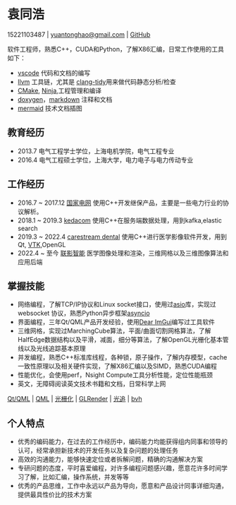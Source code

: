 # 袁同浩

15221103487  |  [yuantonghao@gmail.com](mailto:yuantonghao@gmail.com) | [GitHub](https://github.com/maidamai0)

软件工程师，熟悉C++，CUDA和Python，了解X86汇编，日常工作使用的工具如下：

* [vscode](https://code.visualstudio.com/) 代码和文档的编写
* [llvm](https://llvm.org/) 工具链，尤其是 [clang-tidy](https://clang.llvm.org/extra/clang-tidy/)用来做代码静态分析/检查
* [CMake](https://cmake.org/), [Ninja](https://ninja-build.org/),工程管理和编译
* [doxygen](https://www.doxygen.nl/index.html)，[markdown](https://www.markdownguide.org/) 注释和文档
* [mermaid](https://mermaid.js.org/intro/) 技术文档插图

## 教育经历

* 2013.7 电气工程学士学位，上海电机学院，电气工程专业
* 2016.4 电气工程硕士学位，上海大学，电力电子与电力传动专业

## 工作经历

* 2016.7 ~ 2017.12 [国家电网](http://www.sgcc.com.cn/) 使用C++开发继保产品，主要是一些电力行业的协议解析。
* 2018.1 ~ 2019.3 [kedacom](https://www.kedacom.com/cn/) 使用C++在服务端数据处理，用到kafka,elastic search
* 2019.3 ~ 2022.4 [carestream dental](https://www.carestreamdental.com/en-us) 使用C++进行医学影像软件开发，用到Qt, [VTK](https://vtk.org/),OpenGL
* 2022.4 ~ 至今 [联影智能](https://www.uii-ai.com/) 医学图像处理和渲染，三维网格以及三维图像算法和应用后端

## 掌握技能

* 网络编程，了解TCP/IP协议和Linux socket接口，使用过[asio](https://think-async.com/Asio/)库，实现过 websocket 协议，熟悉Python异步框架[asyncio](https://docs.python.org/3/library/asyncio.html)
* 界面编程，三年Qt/QML产品开发经验，使用[Dear ImGui](https://github.com/ocornut/imgui)编写过工具软件
* 三维网格，实现过MarchingCube算法，平面/曲面切割网格算法，了解HalfEdge数据结构以及平滑，减面，细分等算法，了解OpenGL光栅化基本管线以及光线追踪基本原理
* 并发编程，熟悉C++标准库线程，各种锁，原子操作，了解内存模型，cache一致性原理以及相关硬件实现，了解X86汇编以及SIMD，熟悉CUDA编程
* 性能优化，会使用perf，Nsight Compute工具分析性能，定位性能瓶颈
* 英文，无障碍阅读英文技术书籍和文档，日常科学上网

[Qt/QML](https://github.com/maidamai0/QuickUIKit) | [QML](https://github.com/maidamai0/QtQuickDemo) | [光栅化](https://github.com/maidamai0/tinyrender) | [GLRender]((https://github.com/maidamai0/GLRender)) | [光追](https://github.com/maidamai0/ray_tracing_in_one_weekend) | [bvh](https://github.com/maidamai0/bvh)

## 个人特点

* 优秀的编码能力，在过去的工作经历中，编码能力均能获得组内同事和领导的认可，经常承担新技术的开发任务以及复杂问题的处理任务
* 高效的沟通能力，能够快速定位或者拆解问题，精确的沟通解决方案
* 专研问题的态度，平时喜爱编程，对许多编程问题感兴趣，愿意花许多时间学习了解，比如汇编，操作系统，并发等等
* 优秀的产品思维，工作中永远以产品为导向，愿意和产品设计同事详细沟通，提供最具性价比的技术方案
